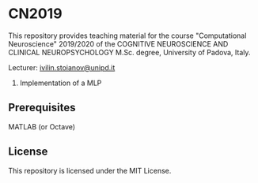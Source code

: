 # CN2019

This repository provides teaching material for the course "Computational Neuroscience" 2019/2020 of the COGNITIVE NEUROSCIENCE AND CLINICAL NEUROPSYCHOLOGY M.Sc. degree, University of Padova, Italy.

Lecturer: ivilin.stoianov@unipd.it


1) Implementation of a MLP


## Prerequisites

MATLAB (or Octave)

## License

This repository is licensed under the MIT License.

